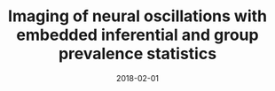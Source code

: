 ---
title: "Imaging of neural oscillations with embedded inferential and group prevalence statistics"
collection: publications
permalink: /publication/2018-02-01-Imaging-of-neural-oscillations-with-embedded-inferential-and-group-prevalence-statistics
date: 2018-02-01
venue: 'PLoS Computational Biology'
paperurl: 'https://doi.org/10.1371/journal.pcbi.1005990'
citation: ' Peter Donhauser,  Esther Florin,  Sylvain Baillet, &quot;Imaging of neural oscillations with embedded inferential and group prevalence statistics.&quot; PLoS Computational Biology, 2018.'
---
